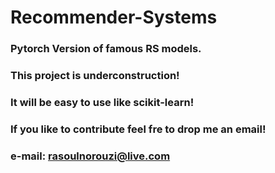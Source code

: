 # Recommender-Systems
### Pytorch Version of famous RS models. 
### This project is underconstruction!
### It will be easy to use like scikit-learn!
### If you like to contribute feel fre to drop me an email!
### e-mail: rasoulnorouzi@live.com
